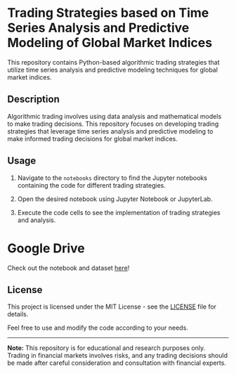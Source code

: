 # Trading Strategies based on Time Series Analysis and Predictive Modeling of Global Market Indices

This repository contains Python-based algorithmic trading strategies that utilize time series analysis and predictive modeling techniques for global market indices.

## Description

Algorithmic trading involves using data analysis and mathematical models to make trading decisions. This repository focuses on developing trading strategies that leverage time series analysis and predictive modeling to make informed trading decisions for global market indices.

## Usage

1. Navigate to the `notebooks` directory to find the Jupyter notebooks containing the code for different trading strategies.

2. Open the desired notebook using Jupyter Notebook or JupyterLab.

3. Execute the code cells to see the implementation of trading strategies and analysis.
   
# Google Drive

Check out the notebook and dataset [here](https://drive.google.com/drive/folders/136O4_6FoY5ymYv5EbaR-DbFJdoRIoVd7?usp=drive_link)!

## License

This project is licensed under the MIT License - see the [LICENSE](LICENSE) file for details.

Feel free to use and modify the code according to your needs.


---
**Note:** This repository is for educational and research purposes only. Trading in financial markets involves risks, and any trading decisions should be made after careful consideration and consultation with financial experts.
